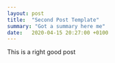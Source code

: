 ```yaml
---
layout: post
title:  "Second Post Template"
summary: "Got a summary here me"
date:   2020-04-15 20:27:00 +0100
---
```


This is a right good post
